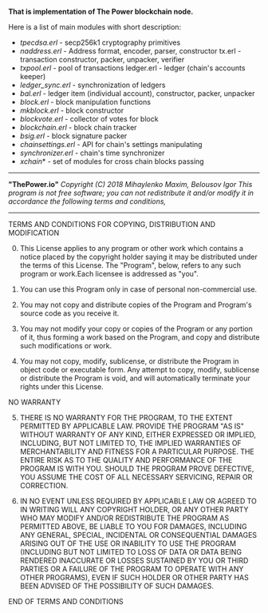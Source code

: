 
**That is implementation of The Power blockchain node.**

Here is a list of main modules with short description:

 - *tpecdsa.erl* - secp256k1 cryptography primitives 
 - *naddress.erl* - Address format, encoder, parser, constructor tx.erl - transaction constructor, packer, unpacker, verifier 
 - *txpool.erl* - pool of transactions ledger.erl - ledger (chain's accounts keeper)
 - *ledger_sync.erl* - synchronization of ledgers 
 - *bal.erl* - ledger item (individual account), constructor, packer, unpacker 
 - *block.erl* - block manipulation functions 
 - *mkblock.erl* - block constructor 
 - *blockvote.erl* - collector of votes for block 
 - *blockchain.erl* - block chain tracker 
 - *bsig.erl* - block signature packer 
 - *chainsettings.erl* - API for chain's settings manipulating 
 - *synchronizer.erl* - chain's time synchronizer
 - *xchain** - set of modules for cross chain blocks passing

_______________________________
**"ThePower.io"** 
*Copyright (C) 2018 Mihaylenko Maxim, Belousov Igor
This program is not free software; you can not redistribute it and/or
modify it in accordance the following terms and conditions,* 
_______________________________

TERMS AND CONDITIONS FOR COPYING, DISTRIBUTION AND MODIFICATION

0. This License applies to any program or other work which contains a notice placed by the copyright holder saying it may be distributed under the terms of this License. The "Program", below, refers to any such program or work.Each licensee is addressed as "you".

1. You can use this Program only in case of personal non-commercial use.

2. You may not copy and distribute copies of the Program and Program's source code as you receive it.

3. You may not modify your copy or copies of the Program or any portion of it, thus forming a work based on the Program, and copy and distribute such modifications or work.

4. You may not copy, modify, sublicense, or distribute the Program in object code or executable form. Any attempt to copy, modify, sublicense or distribute the Program is void, and will automatically terminate your rights under this License. 

NO WARRANTY

5. THERE IS NO WARRANTY FOR THE PROGRAM, TO THE EXTENT PERMITTED BY APPLICABLE LAW. PROVIDE THE PROGRAM "AS IS" WITHOUT WARRANTY OF ANY KIND, EITHER EXPRESSED OR IMPLIED, INCLUDING, BUT NOT LIMITED TO, THE IMPLIED WARRANTIES OF MERCHANTABILITY AND FITNESS FOR A PARTICULAR PURPOSE. THE ENTIRE RISK AS TO THE QUALITY AND PERFORMANCE OF THE PROGRAM IS WITH YOU. SHOULD THE PROGRAM PROVE DEFECTIVE, YOU ASSUME THE COST OF ALL NECESSARY SERVICING, REPAIR OR CORRECTION.

6. IN NO EVENT UNLESS REQUIRED BY APPLICABLE LAW OR AGREED TO IN WRITING WILL ANY COPYRIGHT HOLDER, OR ANY OTHER PARTY WHO MAY MODIFY AND/OR REDISTRIBUTE THE PROGRAM AS PERMITTED ABOVE, BE LIABLE TO YOU FOR DAMAGES, INCLUDING ANY GENERAL, SPECIAL, INCIDENTAL OR CONSEQUENTIAL DAMAGES ARISING OUT OF THE USE OR INABILITY TO USE THE PROGRAM (INCLUDING BUT NOT LIMITED TO LOSS OF DATA OR DATA BEING RENDERED INACCURATE OR LOSSES SUSTAINED BY YOU OR THIRD PARTIES OR A FAILURE OF THE PROGRAM TO OPERATE WITH ANY OTHER PROGRAMS), EVEN IF SUCH HOLDER OR OTHER PARTY HAS BEEN ADVISED OF THE POSSIBILITY OF SUCH DAMAGES.

END OF TERMS AND CONDITIONS